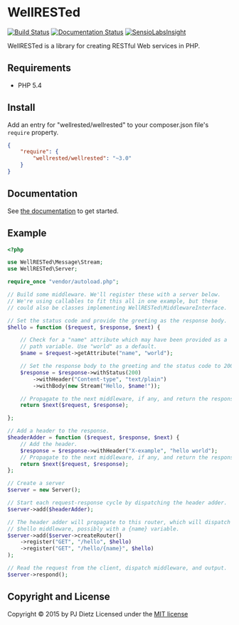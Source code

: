 WellRESTed
==========

[![Build Status](https://travis-ci.org/wellrestedphp/wellrested.svg?branch=psr7)](https://travis-ci.org/wellrestedphp/wellrested)
[![Documentation Status](https://readthedocs.org/projects/wellrested/badge/?version=latest)](https://readthedocs.org/projects/wellrested/?badge=latest)
[![SensioLabsInsight](https://insight.sensiolabs.com/projects/b0a2efcb-49f8-4a90-a5bd-0c14e409f59e/mini.png)](https://insight.sensiolabs.com/projects/b0a2efcb-49f8-4a90-a5bd-0c14e409f59e)

WellRESTed is a library for creating RESTful Web services in PHP.

Requirements
------------

- PHP 5.4

Install
-------

Add an entry for "wellrested/wellrested" to your composer.json file's `require` property.

```json
{
    "require": {
        "wellrested/wellrested": "~3.0"
    }
}
```

Documentation
-------------

See [the documentation](http://wellrested.readthedocs.org/en/stable/) to get started.

Example
-------

```php
<?php

use WellRESTed\Message\Stream;
use WellRESTed\Server;

require_once "vendor/autoload.php";

// Build some middleware. We'll register these with a server below.
// We're using callables to fit this all in one example, but these
// could also be classes implementing WellRESTed\MiddlewareInterface.

// Set the status code and provide the greeting as the response body.
$hello = function ($request, $response, $next) {

    // Check for a "name" attribute which may have been provided as a
    // path variable. Use "world" as a default.
    $name = $request->getAttribute("name", "world");

    // Set the response body to the greeting and the status code to 200 OK.
    $response = $response->withStatus(200)
        ->withHeader("Content-type", "text/plain")
        ->withBody(new Stream("Hello, $name!"));

    // Propagate to the next middleware, if any, and return the response.
    return $next($request, $response);

};

// Add a header to the response.
$headerAdder = function ($request, $response, $next) {
    // Add the header.
    $response = $response->withHeader("X-example", "hello world");
    // Propagate to the next middleware, if any, and return the response.
    return $next($request, $response);
};

// Create a server
$server = new Server();

// Start each request-response cycle by dispatching the header adder.
$server->add($headerAdder);

// The header adder will propagate to this router, which will dispatch the
// $hello middleware, possibly with a {name} variable.
$server->add($server->createRouter()
    ->register("GET", "/hello", $hello)
    ->register("GET", "/hello/{name}", $hello)
);

// Read the request from the client, dispatch middleware, and output.
$server->respond();

```


Copyright and License
---------------------
Copyright © 2015 by PJ Dietz
Licensed under the [MIT license](http://opensource.org/licenses/MIT)
